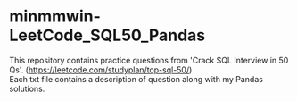 # minmmwin-LeetCode_SQL50_Pandas
This repository contains practice questions from 'Crack SQL Interview in 50 Qs'. (https://leetcode.com/studyplan/top-sql-50/)  
Each txt file contains a description of question along with my Pandas solutions.
